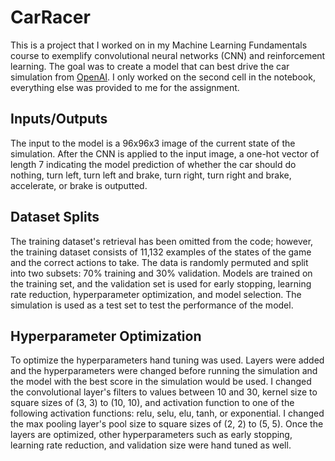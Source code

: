 # CarRacer
This is a project that I worked on in my Machine Learning Fundamentals course to exemplify convolutional neural networks (CNN) and reinforcement learning. The goal was to create a model that can best drive the car simulation from [OpenAI](https://openai.com/). I only worked on the second cell in the notebook, everything else was provided to me for the assignment.

## Inputs/Outputs
The input to the model is a 96x96x3 image of the current state of the simulation. After the CNN is applied to the input image, a one-hot vector of length 7 indicating the model prediction of whether the car should do nothing, turn left, turn left and brake, turn right, turn right and brake, accelerate, or brake is outputted.

## Dataset Splits
The training dataset's retrieval has been omitted from the code; however, the training dataset consists of 11,132 examples of the states of the game and the correct actions to take. The data is randomly permuted and split into two subsets: 70% training and 30% validation. Models are trained on the training set, and the validation set is used for early stopping, learning rate reduction, hyperparameter optimization, and model selection. The simulation is used as a test set to test the performance of the model.

## Hyperparameter Optimization
To optimize the hyperparameters hand tuning was used. Layers were added and the hyperparameters were changed before running the simulation and the model with the best score in the simulation would be used. I changed the convolutional layer's filters to values between 10 and 30, kernel size to square sizes of (3, 3) to (10, 10), and activation function to one of the following activation functions: relu, selu, elu, tanh, or exponential. I changed the max pooling layer's pool size to square sizes of (2, 2) to (5, 5). Once the layers are optimized, other hyperparameters such as early stopping, learning rate reduction, and validation size were hand tuned as well.
